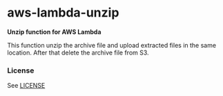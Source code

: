 # aws-lambda-unzip
**Unzip function for AWS Lambda**

This function unzip the archive file and upload extracted files in the same location. After that delete the archive file from S3.

### License

See [LICENSE](LICENSE)

